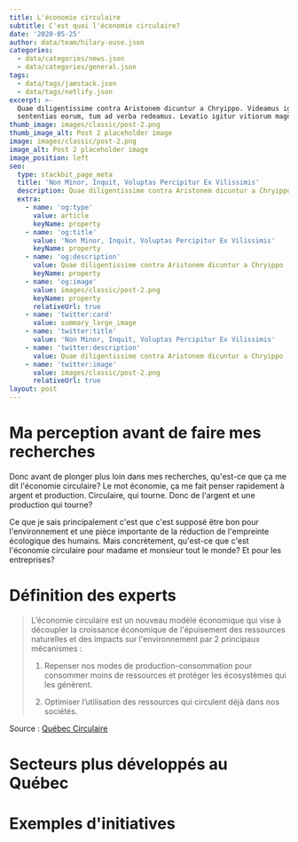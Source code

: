 ```yaml
---
title: L'économie circulaire
subtitle: C'est quoi l'économie circulaire?
date: '2020-05-25'
author: data/team/hilary-ouse.json
categories:
  - data/categories/news.json
  - data/categories/general.json
tags:
  - data/tags/jamstack.json
  - data/tags/netlify.json
excerpt: >-
  Quae diligentissime contra Aristonem dicuntur a Chryippo. Videamus igitur
  sententias eorum, tum ad verba redeamus. Levatio igitur vitiorum magna.
thumb_image: images/classic/post-2.png
thumb_image_alt: Post 2 placeholder image
image: images/classic/post-2.png
image_alt: Post 2 placeholder image
image_position: left
seo:
  type: stackbit_page_meta
  title: 'Non Minor, Inquit, Voluptas Percipitur Ex Vilissimis'
  description: Quae diligentissime contra Aristonem dicuntur a Chryippo
  extra:
    - name: 'og:type'
      value: article
      keyName: property
    - name: 'og:title'
      value: 'Non Minor, Inquit, Voluptas Percipitur Ex Vilissimis'
      keyName: property
    - name: 'og:description'
      value: Quae diligentissime contra Aristonem dicuntur a Chryippo
      keyName: property
    - name: 'og:image'
      value: images/classic/post-2.png
      keyName: property
      relativeUrl: true
    - name: 'twitter:card'
      value: summary_large_image
    - name: 'twitter:title'
      value: 'Non Minor, Inquit, Voluptas Percipitur Ex Vilissimis'
    - name: 'twitter:description'
      value: Quae diligentissime contra Aristonem dicuntur a Chryippo
    - name: 'twitter:image'
      value: images/classic/post-2.png
      relativeUrl: true
layout: post
---
```

# Ma perception avant de faire mes recherches

Donc avant de plonger plus loin dans mes recherches, qu'est-ce que ça me dit l'économie circulaire? Le mot économie, ça me fait penser rapidement à argent et production. Circulaire, qui tourne.  Donc de l'argent et une production qui tourne? 

Ce que je sais principalement c'est que c'est supposé être bon pour l'environnement et une pièce importante de la réduction de l'empreinte écologique des humains. Mais concrètement, qu'est-ce que c'est l'économie circulaire pour madame et monsieur tout le monde? Et pour les entreprises? 

# Définition des experts

> L’économie circulaire est un nouveau modèle économique qui vise à découpler la croissance économique de l'épuisement des ressources naturelles et des impacts sur l'environnement par 2 principaux mécanismes :
>
> 1.  Repenser nos modes de production-consommation pour consommer moins de ressources et protéger les écosystèmes qui les génèrent.
>
> 2.  Optimiser l’utilisation des ressources qui circulent déjà dans nos sociétés.

Source : [Québec Circulaire](https://www.quebeccirculaire.org/static/concept-et-definition.html)

# Secteurs plus développés au Québec



# Exemples d'initiatives&#xA;
